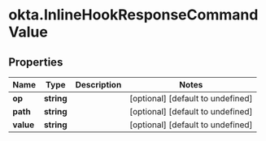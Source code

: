 # okta.InlineHookResponseCommandValue

## Properties

Name | Type | Description | Notes
------------ | ------------- | ------------- | -------------
**op** | **string** |  | [optional] [default to undefined]
**path** | **string** |  | [optional] [default to undefined]
**value** | **string** |  | [optional] [default to undefined]

